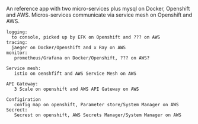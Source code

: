An reference app with two micro-services plus mysql on Docker, Openshift and AWS. Micros-services communicate via service mesh on Openshift and AWS.

    logging:
      to console, picked up by EFK on Openshift and ??? on AWS
	tracing:
	  jaeger on Docker/Openshift and x Ray on AWS
	monitor:
	   prometheus/Grafana on Docker/Openshift, ??? on AWS?
	   
	Service mesh:
	   istio on oenshfift and AWS Service Mesh on AWS
	
	API Gateway:
	   3 Scale on openshift and AWS API Gateway on AWS
	   
	Configiration
	   config map on openshift, Parameter store/System Manager on AWS
	Secrect:
	   Secrest on openshift, AWS Secrets Manager/System Manager on AWS
	
	
	